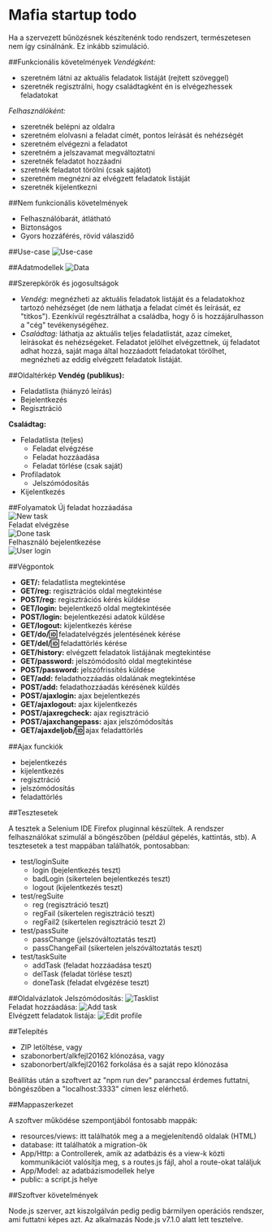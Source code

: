 # Mafia startup todo

Ha a szervezett bűnözésnek készítenénk todo rendszert, természetesen nem így csinálnánk. Ez inkább szimuláció.

##Funkcionális követelmények
*Vendégként:*

+ szeretném látni az aktuális feladatok listáját (rejtett szöveggel)
+ szeretnék regisztrálni, hogy családtagként én is elvégezhessek feladatokat


*Felhasználóként:*

+ szeretnék belépni az oldalra
+ szeretném elolvasni a feladat címét, pontos leírását és nehézségét
+ szeretném elvégezni a feladatot
+ szeretném a jelszavamat megváltoztatni
+ szeretnék feladatot hozzáadni
+ szretnék feladatot törölni (csak sajátot)
+ szeretném megnézni az elvégzett feladatok listáját
+ szeretnék kijelentkezni


##Nem funkcionális követelmények

+ Felhasználóbarát, átlátható
+ Biztonságos
+ Gyors hozzáférés, rövid válaszidő


##Use-case
![Use-case](readme_img/usecase.png)

##Adatmodellek
![Data](readme_img/data.png)

##Szerepkörök és jogosultságok
+ *Vendég:* megnézheti az aktuális feladatok listáját és a feladatokhoz tartozó nehézséget (de nem láthatja a feladat címét és leírását, ez "titkos"). Ezenkívül regésztrálhat a családba, hogy ő is hozzájárulhasson a "cég" tevékenységéhez.
+ *Családtag:* láthatja az aktuális teljes feladatlistát, azaz címeket, leírásokat és nehézségeket. Feladatot jelölhet elvégzettnek, új feladatot adhat hozzá, saját maga által hozzáadott feladatokat törölhet, megnézheti az eddig elvégzett feladatok listáját.


##Oldaltérkép
**Vendég (publikus):**
+ Feladatlista (hiányzó leírás)
+ Bejelentkezés
+ Regisztráció

**Családtag:**
+ Feladatlista (teljes)
  + Feladat elvégzése
  + Feladat hozzáadása
  + Feladat törlése (csak saját)
+ Profiladatok
  + Jelszómódosítás
+ Kijelentkezés

##Folyamatok
Új feladat hozzáadása  
![New task](readme_img/newtask.png)  
Feladat elvégzése  
![Done task](readme_img/donetask.png)  
Felhasználó bejelentkezése  
![User login](readme_img/user.png)

##Végpontok
+ **GET/:** feladatlista megtekintése
+ **GET/reg:** regisztrációs oldal megtekintése
+ **POST/reg:** regisztrációs kérés küldése
+ **GET/login:** bejelentkező oldal megtekintésée
+ **POST/login:** bejelentkezési adatok küldése
+ **GET/logout:** kijelentkezés kérése
+ **GET/do/:id:** feladatelvégzés jelentésének kérése
+ **GET/del/:id:** feladattörlés kérése
+ **GET/history:** elvégzett feladatok listájának megtekintése
+ **GET/password:** jelszómódosító oldal megtekintése
+ **POST/password:** jelszófrissítés küldése
+ **GET/add:** feladathozzáadás oldalának megtekintése
+ **POST/add:** feladathozzáadás kérésének küldés
+ **POST/ajaxlogin:** ajax bejelentkezés
+ **GET/ajaxlogout:** ajax kijelentkezés
+ **POST/ajaxregcheck:** ajax regisztráció
+ **POST/ajaxchangepass:** ajax jelszómódosítás
+ **GET/ajaxdeljob/:id:** ajax feladattörlés

##Ajax funckiók
+ bejelentkezés
+ kijelentkezés
+ regisztráció
+ jelszómódosítás
+ feladattörlés

##Tesztesetek

A tesztek a Selenium IDE Firefox pluginnal készültek. A rendszer felhasználókat szimulál a böngészőben (például gépelés, kattintás, stb). A tesztesetek a test mappában találhatók, pontosabban:

+ test/loginSuite
  + login (bejelentkezés teszt)
  + badLogin (sikertelen bejelentkezés teszt)
  + logout (kijelentkezés teszt)
+ test/regSuite
  + reg (regisztráció teszt)
  + regFail (sikertelen regisztráció teszt)
  + regFail2 (sikertelen regisztráció teszt 2)
+ test/passSuite
  + passChange (jelszóváltoztatás teszt)
  + passChangeFail (sikertelen jelszóváltoztatás teszt)
+ test/taskSuite
  + addTask (feladat hozzáadása teszt) 
  + delTask (feladat törlése teszt)
  + doneTask (feladat elvgézése teszt)

##Oldalvázlatok
Jelszómódosítás:
![Tasklist](readme_img/view1.png)  
Feladat hozzáadása:
![Add task](readme_img/view2.png)  
Elvégzett feladatok listája:
![Edit profile](readme_img/view3.png)

##Telepítés

+ ZIP letöltése, vagy
+ szabonorbert/alkfejl20162 klónozása, vagy
+ szabonorbert/alkfejl20162 forkolása és a saját repo klónozása

Beállítás után a szoftvert az "npm run dev" paranccsal érdemes futtatni, böngészőben a "localhost:3333" címen lesz elérhető.

##Mappaszerkezet

A szoftver működése szempontjából fontosabb mappák:

+ resources/views: itt találhatók meg a a megjelenítendő oldalak (HTML)
+ database: itt találhatók a migration-ök
+ App/Http: a Controllerek, amik az adatbázis és a view-k közti kommunikációt valósítja meg, s a routes.js fájl, ahol a route-okat találjuk
+ App/Model: az adatbázismodellek helye
+ public: a script.js helye

##Szoftver követelmények

Node.js szerver, azt kiszolgálván pedig pedig bármilyen operációs rendszer, ami futtatni képes azt. Az alkalmazás Node.js v7.1.0 alatt lett tesztelve.